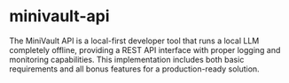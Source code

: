 # minivault-api
The MiniVault API is a local-first developer tool that runs a local LLM completely offline, providing a REST API interface with proper logging and monitoring capabilities. This implementation includes both basic requirements and all bonus features for a production-ready solution.
